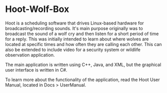 Hoot-Wolf-Box
=============

Hoot is a scheduling software that drives Linux-based hardware for broadcasting/recording sounds. It's main purpose originally was to broadcast the sound of a wolf cry and then listen for a short period of time for a reply. This was initially intended to learn about where wolves are located at specific times and how often they are calling each other. This can also be extended to include video for a security system or wildlife observation application. 

The main application is written using C++, Java, and XML, but the graphical user interface is written in C#.

To learn more about the functionality of the application, read the Hoot User Manual, located in Docs > UserManual. 
